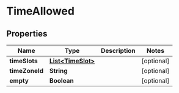 
# TimeAllowed

## Properties
Name | Type | Description | Notes
------------ | ------------- | ------------- | -------------
**timeSlots** | [**List&lt;TimeSlot&gt;**](TimeSlot.md) |  |  [optional]
**timeZoneId** | **String** |  |  [optional]
**empty** | **Boolean** |  |  [optional]



